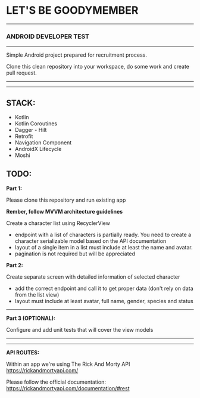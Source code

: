 # LET'S BE GOODYMEMBER
---
### ANDROID DEVELOPER TEST
***
Simple Android project prepared for recruitment process.

Clone this clean repository into your workspace, do some work and create pull request.

---
---
**STACK:**
---
+ Kotlin
+ Kotlin Coroutines
+ Dagger - Hilt
+ Retrofit
+ Navigation Component
+ AndroidX Lifecycle
+ Moshi

**TODO:**
---
**Part 1:**

Please clone this repository and run existing app

**Rember, follow MVVM architecture guidelines**

Create a character list using RecyclerView
+ endpoint with a list of characters is partially ready. You need to create a character serializable model based on the API documentation
+ layout of a single item in a list must include at least the name and avatar. 
+ pagination is not required but will be appreciated

**Part 2:**

Create separate screen with detailed information of selected character
+ add the correct endpoint and call it to get proper data (don't rely on data from the list view)
+ layout must include at least avatar, full name, gender, species and status

---
**Part 3 (OPTIONAL):**

Configure and add unit tests that will cover the view models

---
---
**API ROUTES:**

Within an app we're using The Rick And Morty API
https://rickandmortyapi.com/

Please follow the official documentation: https://rickandmortyapi.com/documentation/#rest

